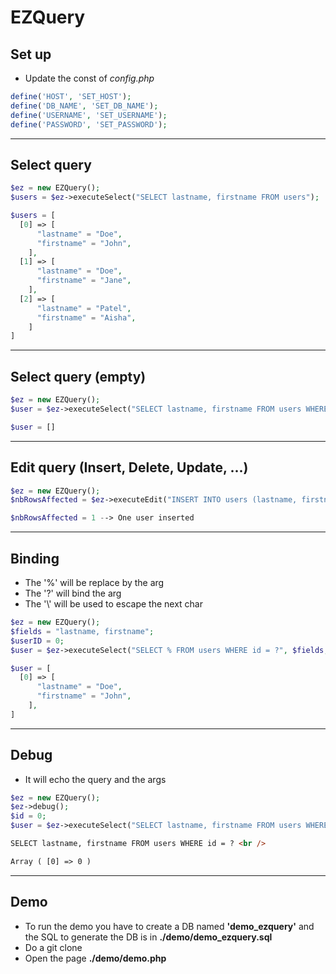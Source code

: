 # EZQuery

## Set up

- Update the const of _config.php_

```php
define('HOST', 'SET_HOST');
define('DB_NAME', 'SET_DB_NAME');
define('USERNAME', 'SET_USERNAME');
define('PASSWORD', 'SET_PASSWORD');
```

---

## Select query

```php
$ez = new EZQuery();
$users = $ez->executeSelect("SELECT lastname, firstname FROM users");
```

```php
$users = [
  [0] => [
      "lastname" = "Doe",
      "firstname" = "John",
    ],
  [1] => [
      "lastname" = "Doe",
      "firstname" = "Jane",
    ],
  [2] => [
      "lastname" = "Patel",
      "firstname" = "Aisha",
    ]
]
```

---

## Select query (empty)

```php
$ez = new EZQuery();
$user = $ez->executeSelect("SELECT lastname, firstname FROM users WHERE id = ", 100);
```

```php
$user = []
```

---

## Edit query (Insert, Delete, Update, ...)

```php
$ez = new EZQuery();
$nbRowsAffected = $ez->executeEdit("INSERT INTO users (lastname, firstname) VALUES (?, ?)", $lastname, $firstname);
```

```php
$nbRowsAffected = 1 --> One user inserted
```

---

## Binding

- The '%' will be replace by the arg
- The '?' will bind the arg
- The '\\' will be used to escape the next char

```php
$ez = new EZQuery();
$fields = "lastname, firstname";
$userID = 0;
$user = $ez->executeSelect("SELECT % FROM users WHERE id = ?", $fields, $userID);
```

```php
$user = [
  [0] => [
      "lastname" = "Doe",
      "firstname" = "John",
    ],
]
```

---

## Debug

- It will echo the query and the args

```php
$ez = new EZQuery();
$ez->debug();
$id = 0;
$user = $ez->executeSelect("SELECT lastname, firstname FROM users WHERE id = ?", $id);
```

```html
SELECT lastname, firstname FROM users WHERE id = ? <br />

Array ( [0] => 0 )
```

---

## Demo

- To run the demo you have to create a DB named **'demo_ezquery'** and the SQL to generate the DB is in **./demo/demo_ezquery.sql**
- Do a git clone
- Open the page **./demo/demo.php**
